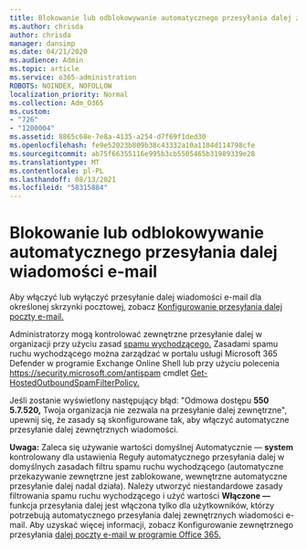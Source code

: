 ```yaml
---
title: Blokowanie lub odblokowywanie automatycznego przesyłania dalej zewnętrznych wiadomości e-mail
ms.author: chrisda
author: chrisda
manager: dansimp
ms.date: 04/21/2020
ms.audience: Admin
ms.topic: article
ms.service: o365-administration
ROBOTS: NOINDEX, NOFOLLOW
localization_priority: Normal
ms.collection: Adm_O365
ms.custom:
- "726"
- "1200004"
ms.assetid: 8865c68e-7e8a-4135-a254-d7f69f1ded30
ms.openlocfilehash: fe9e52023b809b38c43332a10a1184d114798cfe
ms.sourcegitcommit: ab75f66355116e995b3cb5505465b31989339e28
ms.translationtype: MT
ms.contentlocale: pl-PL
ms.lasthandoff: 08/13/2021
ms.locfileid: "58315884"
---
```

# <a name="block-or-unblock-eternal-automatic-email-forwarding"></a>Blokowanie lub odblokowywanie automatycznego przesyłania dalej wiadomości e-mail

Aby włączyć lub wyłączyć przesyłanie dalej wiadomości e-mail dla określonej skrzynki pocztowej, zobacz [Konfigurowanie przesyłania dalej poczty e-mail.](https://docs.microsoft.com/microsoft-365/admin/email/configure-email-forwarding)

Administratorzy mogą kontrolować zewnętrzne przesyłanie dalej w organizacji przy użyciu zasad [spamu wychodzącego.](https://docs.microsoft.com/microsoft-365/security/office-365-security/configure-the-outbound-spam-policy) Zasadami spamu ruchu wychodzącego można zarządzać w portalu usługi Microsoft 365 Defender w programie Exchange Online Shell lub przy użyciu polecenia <https://security.microsoft.com/antispam> cmdlet [Get-HostedOutboundSpamFilterPolicy.](https://docs.microsoft.com/powershell/module/exchange/get-hostedoutboundspamfilterpolicy)

Jeśli zostanie wyświetlony następujący błąd: "Odmowa dostępu **550 5.7.520,** Twoja organizacja nie zezwala na przesyłanie dalej zewnętrzne", upewnij się, że zasady są skonfigurowane tak, aby włączyć automatyczne przesyłanie dalej zewnętrznych wiadomości.

**Uwaga:** Zaleca się używanie wartości domyślnej  Automatycznie — **system** kontrolowany dla ustawienia Reguły automatycznego przesyłania dalej w domyślnych zasadach filtru spamu ruchu wychodzącego (automatyczne przekazywanie zewnętrzne jest zablokowane, wewnętrzne automatyczne przesyłanie dalej nadal działa). Należy utworzyć niestandardowe zasady filtrowania spamu ruchu wychodzącego i użyć wartości **Włączone —** funkcja przesyłania dalej jest włączona tylko dla użytkowników, którzy potrzebują automatycznego przesyłania dalej zewnętrznych wiadomości e-mail. Aby uzyskać więcej informacji, zobacz Konfigurowanie zewnętrznego przesyłania [dalej poczty e-mail w programie Office 365.](https://docs.microsoft.com/microsoft-365/security/office-365-security/external-email-forwarding)

